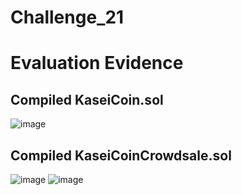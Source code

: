 # Challenge_21

# Evaluation Evidence

## Compiled KaseiCoin.sol
![image](https://user-images.githubusercontent.com/86167421/142798130-ad953208-4495-40cd-8923-1ecd872b3119.png)

## Compiled KaseiCoinCrowdsale.sol
![image](https://user-images.githubusercontent.com/86167421/142798332-05c06b44-b71c-4d93-ad70-8baf9e9ac724.png)
![image](https://user-images.githubusercontent.com/86167421/142799692-322658c3-fa3a-44b9-bf18-a85e148a3e3f.png)
